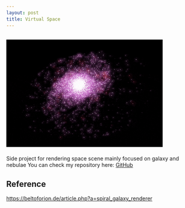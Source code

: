 ```yaml
---
layout: post
title: Virtual Space
---
```


<head>
  <!-- Place your kit's code here -->
  <script src="https://kit.fontawesome.com/de7d103504.js" crossorigin="anonymous"></script>
</head>

![Galaxy](/assets/Galaxy.gif)
-----

Side project for rendering space scene mainly focused on galaxy and nebulae
You can check my repository here: <i class="fab fa-github"></i>[GitHub](https://github.com/jooho556/Virtual-Space)

## Reference
https://beltoforion.de/article.php?a=spiral_galaxy_renderer
